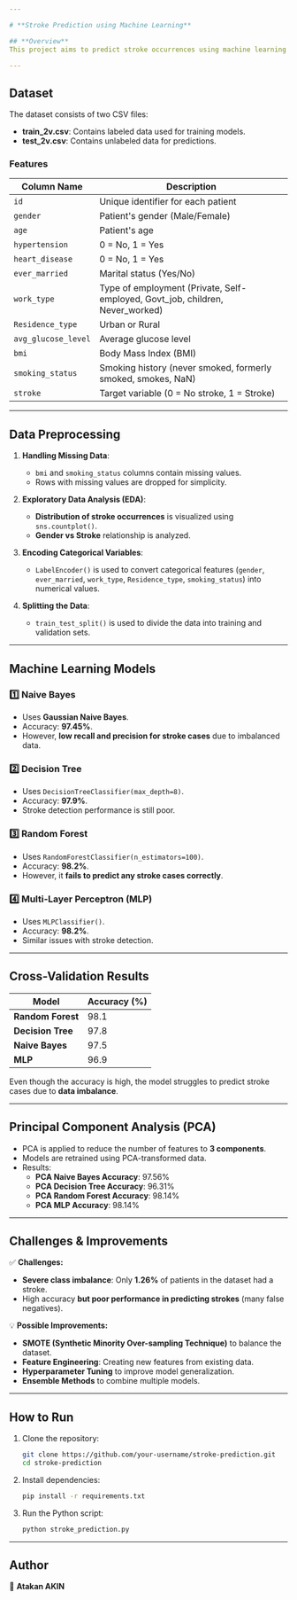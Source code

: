 ```yaml
---

# **Stroke Prediction using Machine Learning**

## **Overview**
This project aims to predict stroke occurrences using machine learning models based on patient health records. The dataset contains information such as age, hypertension, heart disease, average glucose level, BMI, and smoking status. Several classification models are implemented, including **Naive Bayes, Decision Tree, Random Forest, and Multi-Layer Perceptron (MLP)**.

---
```


## **Dataset**
The dataset consists of two CSV files:

- **train_2v.csv**: Contains labeled data used for training models.
- **test_2v.csv**: Contains unlabeled data for predictions.

### **Features**
| Column Name         | Description |
|---------------------|-------------|
| `id`               | Unique identifier for each patient |
| `gender`           | Patient's gender (Male/Female) |
| `age`              | Patient's age |
| `hypertension`     | 0 = No, 1 = Yes |
| `heart_disease`    | 0 = No, 1 = Yes |
| `ever_married`     | Marital status (Yes/No) |
| `work_type`        | Type of employment (Private, Self-employed, Govt_job, children, Never_worked) |
| `Residence_type`   | Urban or Rural |
| `avg_glucose_level`| Average glucose level |
| `bmi`              | Body Mass Index (BMI) |
| `smoking_status`   | Smoking history (never smoked, formerly smoked, smokes, NaN) |
| `stroke`           | Target variable (0 = No stroke, 1 = Stroke) |

---

## **Data Preprocessing**
1. **Handling Missing Data**:
   - `bmi` and `smoking_status` columns contain missing values.
   - Rows with missing values are dropped for simplicity.

2. **Exploratory Data Analysis (EDA)**:
   - **Distribution of stroke occurrences** is visualized using `sns.countplot()`.
   - **Gender vs Stroke** relationship is analyzed.

3. **Encoding Categorical Variables**:
   - `LabelEncoder()` is used to convert categorical features (`gender`, `ever_married`, `work_type`, `Residence_type`, `smoking_status`) into numerical values.

4. **Splitting the Data**:
   - `train_test_split()` is used to divide the data into training and validation sets.

---

## **Machine Learning Models**
### 1️⃣ **Naive Bayes**
- Uses **Gaussian Naive Bayes**.
- Accuracy: **97.45%**.
- However, **low recall and precision for stroke cases** due to imbalanced data.

### 2️⃣ **Decision Tree**
- Uses `DecisionTreeClassifier(max_depth=8)`.
- Accuracy: **97.9%**.
- Stroke detection performance is still poor.

### 3️⃣ **Random Forest**
- Uses `RandomForestClassifier(n_estimators=100)`.
- Accuracy: **98.2%**.
- However, it **fails to predict any stroke cases correctly**.

### 4️⃣ **Multi-Layer Perceptron (MLP)**
- Uses `MLPClassifier()`.
- Accuracy: **98.2%**.
- Similar issues with stroke detection.

---

## **Cross-Validation Results**
| Model | Accuracy (%) |
|--------|-------------|
| **Random Forest** | 98.1 |
| **Decision Tree** | 97.8 |
| **Naive Bayes** | 97.5 |
| **MLP** | 96.9 |

Even though the accuracy is high, the model struggles to predict stroke cases due to **data imbalance**.

---

## **Principal Component Analysis (PCA)**
- PCA is applied to reduce the number of features to **3 components**.
- Models are retrained using PCA-transformed data.
- Results:
  - **PCA Naive Bayes Accuracy**: 97.56%
  - **PCA Decision Tree Accuracy**: 96.31%
  - **PCA Random Forest Accuracy**: 98.14%
  - **PCA MLP Accuracy**: 98.14%

---

## **Challenges & Improvements**
✅ **Challenges:**
- **Severe class imbalance**: Only **1.26%** of patients in the dataset had a stroke.
- High accuracy **but poor performance in predicting strokes** (many false negatives).

💡 **Possible Improvements:**
- **SMOTE (Synthetic Minority Over-sampling Technique)** to balance the dataset.
- **Feature Engineering**: Creating new features from existing data.
- **Hyperparameter Tuning** to improve model generalization.
- **Ensemble Methods** to combine multiple models.

---

## **How to Run**
1. Clone the repository:
   ```bash
   git clone https://github.com/your-username/stroke-prediction.git
   cd stroke-prediction
   ```
2. Install dependencies:
   ```bash
   pip install -r requirements.txt
   ```
3. Run the Python script:
   ```bash
   python stroke_prediction.py
   ```

---

## **Author**
📌 **Atakan AKIN**  
